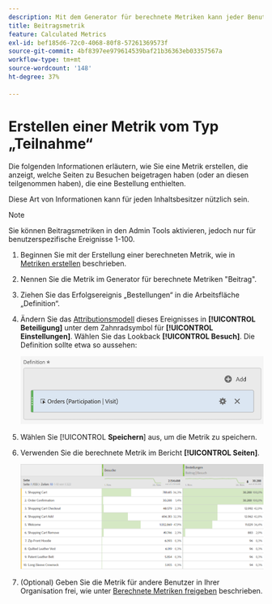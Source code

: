 ```yaml
---
description: Mit dem Generator für berechnete Metriken kann jeder Benutzer eine Beitragsmetrik erstellen.
title: Beitragsmetrik
feature: Calculated Metrics
exl-id: bef185d6-72c0-4068-80f8-57261369573f
source-git-commit: 4bf8397ee979614539baf21b36363eb03357567a
workflow-type: tm+mt
source-wordcount: '148'
ht-degree: 37%

---
```


# Erstellen einer Metrik vom Typ „Teilnahme“

Die folgenden Informationen erläutern, wie Sie eine Metrik erstellen, die anzeigt, welche Seiten zu Besuchen beigetragen haben (oder an diesen teilgenommen haben), die eine Bestellung enthielten.

Diese Art von Informationen kann für jeden Inhaltsbesitzer nützlich sein.

>[!NOTE]
>
>Sie können Beitragsmetriken in den Admin Tools aktivieren, jedoch nur für benutzerspezifische Ereignisse 1-100.

1. Beginnen Sie mit der Erstellung einer berechneten Metrik, wie in [Metriken erstellen](/help/components/c-calcmetrics/c-workflow/cm-workflow/c-build-metrics/cm-build-metrics.md) beschrieben.

1. Nennen Sie die Metrik im Generator für berechnete Metriken &quot;Beitrag&quot;.

1. Ziehen Sie das Erfolgsereignis „Bestellungen“ in die Arbeitsfläche „Definition“.

1. Ändern Sie das [Attributionsmodell](/help/components/c-calcmetrics/c-workflow/cm-workflow/c-build-metrics/m-metric-type-alloc.md) dieses Ereignisses in **[!UICONTROL Beteiligung]** unter dem Zahnradsymbol für **[!UICONTROL Einstellungen]**. Wählen Sie das Lookback **[!UICONTROL Besuch]**. Die Definition sollte etwa so aussehen:

   ![](assets/participation.png)

1. Wählen Sie [!UICONTROL **Speichern**] aus, um die Metrik zu speichern.

1. Verwenden Sie die berechnete Metrik im Bericht **[!UICONTROL Seiten]**.

   ![](assets/participation-pages.png)

1. (Optional) Geben Sie die Metrik für andere Benutzer in Ihrer Organisation frei, wie unter [Berechnete Metriken freigeben](/help/components/c-calcmetrics/c-workflow/cm-workflow/cm-sharing.md) beschrieben.
